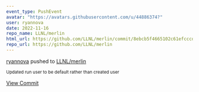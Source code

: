 ```yaml
---
event_type: PushEvent
avatar: "https://avatars.githubusercontent.com/u/44886374?"
user: ryannova
date: 2022-11-16
repo_name: LLNL/merlin
html_url: https://github.com/LLNL/merlin/commit/8ebcb5f4665102c61efcccdbc16a76f4b9416db1
repo_url: https://github.com/LLNL/merlin
---
```


<a href='https://github.com/ryannova' target='_blank'>ryannova</a> pushed to <a href='https://github.com/LLNL/merlin' target='_blank'>LLNL/merlin</a>

<small>Updated run user to be default rather than created user</small>

<a href='https://github.com/LLNL/merlin/commit/8ebcb5f4665102c61efcccdbc16a76f4b9416db1' target='_blank'>View Commit</a>